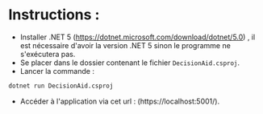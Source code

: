 # Instructions :

- Installer .NET 5 (https://dotnet.microsoft.com/download/dotnet/5.0) , il est nécessaire d'avoir la version .NET 5 sinon le programme ne s'exécutera pas. 
- Se placer dans le dossier contenant le fichier `DecisionAid.csproj`.
- Lancer la commande : 
```bash
dotnet run DecisionAid.csproj
```

- Accéder à l'application via cet url : (https://localhost:5001/).
